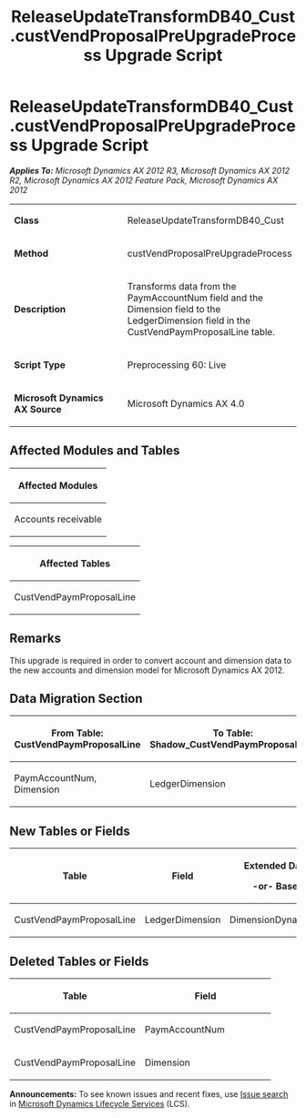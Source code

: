 ﻿---
title: ReleaseUpdateTransformDB40_Cust.custVendProposalPreUpgradeProcess Upgrade Script
TOCTitle: ReleaseUpdateTransformDB40_Cust.custVendProposalPreUpgradeProcess Upgrade Script
ms:assetid: 97813114-a864-dad3-e64b-ca4c4f252c7b
ms:mtpsurl: https://msdn.microsoft.com/en-us/library/JJ686214(v=AX.60)
ms:contentKeyID: 49709918
ms.date: 05/18/2015
mtps_version: v=AX.60
---

# ReleaseUpdateTransformDB40\_Cust.custVendProposalPreUpgradeProcess Upgrade Script 


_**Applies To:** Microsoft Dynamics AX 2012 R3, Microsoft Dynamics AX 2012 R2, Microsoft Dynamics AX 2012 Feature Pack, Microsoft Dynamics AX 2012_

<table>
<colgroup>
<col style="width: 50%" />
<col style="width: 50%" />
</colgroup>
<tbody>
<tr class="odd">
<td><p><strong>Class</strong></p></td>
<td><p>ReleaseUpdateTransformDB40_Cust</p></td>
</tr>
<tr class="even">
<td><p><strong>Method</strong></p></td>
<td><p>custVendProposalPreUpgradeProcess</p></td>
</tr>
<tr class="odd">
<td><p><strong>Description</strong></p></td>
<td><p>Transforms data from the PaymAccountNum field and the Dimension field to the LedgerDimension field in the CustVendPaymProposalLine table.</p></td>
</tr>
<tr class="even">
<td><p><strong>Script Type</strong></p></td>
<td><p>Preprocessing 60: Live</p></td>
</tr>
<tr class="odd">
<td><p><strong>Microsoft Dynamics AX Source</strong></p></td>
<td><p>Microsoft Dynamics AX 4.0</p></td>
</tr>
</tbody>
</table>


## Affected Modules and Tables

<table>
<colgroup>
<col style="width: 100%" />
</colgroup>
<thead>
<tr class="header">
<th><p>Affected Modules</p></th>
</tr>
</thead>
<tbody>
<tr class="odd">
<td><p>Accounts receivable</p></td>
</tr>
</tbody>
</table>


<table>
<colgroup>
<col style="width: 100%" />
</colgroup>
<thead>
<tr class="header">
<th><p>Affected Tables</p></th>
</tr>
</thead>
<tbody>
<tr class="odd">
<td><p>CustVendPaymProposalLine</p></td>
</tr>
</tbody>
</table>


## Remarks

This upgrade is required in order to convert account and dimension data to the new accounts and dimension model for Microsoft Dynamics AX 2012.

## Data Migration Section

<table>
<colgroup>
<col style="width: 50%" />
<col style="width: 50%" />
</colgroup>
<thead>
<tr class="header">
<th><p>From Table: CustVendPaymProposalLine</p></th>
<th><p>To Table: Shadow_CustVendPaymProposalLine</p></th>
</tr>
</thead>
<tbody>
<tr class="odd">
<td><p>PaymAccountNum, Dimension</p></td>
<td><p>LedgerDimension</p></td>
</tr>
</tbody>
</table>


## New Tables or Fields

<table>
<colgroup>
<col style="width: 33%" />
<col style="width: 33%" />
<col style="width: 33%" />
</colgroup>
<thead>
<tr class="header">
<th><p>Table</p></th>
<th><p>Field</p></th>
<th><p>Extended Data Type</p>
<p>-or- Base Enum</p></th>
</tr>
</thead>
<tbody>
<tr class="odd">
<td><p>CustVendPaymProposalLine</p></td>
<td><p>LedgerDimension</p></td>
<td><p>DimensionDynamicAccount</p></td>
</tr>
</tbody>
</table>


## Deleted Tables or Fields

<table>
<colgroup>
<col style="width: 50%" />
<col style="width: 50%" />
</colgroup>
<thead>
<tr class="header">
<th><p>Table</p></th>
<th><p>Field</p></th>
</tr>
</thead>
<tbody>
<tr class="odd">
<td><p>CustVendPaymProposalLine</p></td>
<td><p>PaymAccountNum</p></td>
</tr>
<tr class="even">
<td><p>CustVendPaymProposalLine</p></td>
<td><p>Dimension</p></td>
</tr>
</tbody>
</table>

  
**Announcements:** To see known issues and recent fixes, use [Issue search](http://go.microsoft.com/fwlink/?linkid=389258) in [Microsoft Dynamics Lifecycle Services](http://go.microsoft.com/fwlink/?linkid=306505) (LCS).

